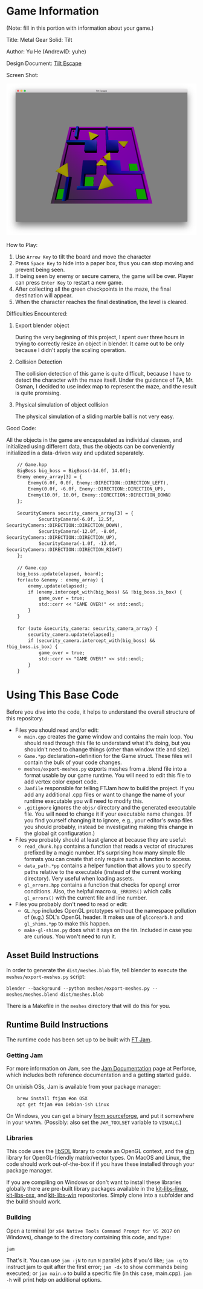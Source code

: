 # Game Information
(Note: fill in this portion with information about your game.)

Title: Metal Gear Solid: Tilt

Author: Yu He (AndrewID: yuhe)

Design Document: [Tilt Escape](http://graphics.cs.cmu.edu/courses/15-466-f18/game0-designs/ishmaelj/)

Screen Shot:

![Screen Shot](screenshot.png)

How to Play:

1. Use `Arrow Key` to tilt the board and move the character
2. Press `Space Key` to hide into a paper box, thus you can stop moving and prevent being seen.
3. If being seen by enemy or secure camera, the game will be over. Player can press `Enter Key` to restart a new game.
4. After collecting all the green checkpoints in the maze, the final destination will appear.
5. When the character reaches the final destination, the level is cleared.

Difficulties Encountered:

1. Export blender object

    During the very beginning of this project, I spent over three hours in trying to correctly resize an object in blender. It came out to be only because I didn't apply the scaling operation.

2. Collision Detection

    The collision detection of this game is quite difficult, because I have to detect the character with the maze itself. Under the guidance of TA, Mr. Osman, I decided to use index map to represent the maze, and the result is quite promising.

3. Physical simulation of object collision

    The physical simulation of a sliding marble ball is not very easy.

Good Code:

All the objects in the game are encapsulated as individual classes, and initialized using different data, thus the objects can be conveniently initialized in a data-driven way and updated separately.

```
    // Game.hpp
    BigBoss big_boss = BigBoss(-14.0f, 14.0f);
    Enemy enemy_array[3] = {
        Enemy(6.0f, 0.0f, Enemy::DIRECTION::DIRECTION_LEFT),
        Enemy(0.0f, -6.0f, Enemy::DIRECTION::DIRECTION_UP),
        Enemy(10.0f, 10.0f, Enemy::DIRECTION::DIRECTION_DOWN)
    };

    SecurityCamera security_camera_array[3] = {
            SecurityCamera(-6.0f, 12.5f, SecurityCamera::DIRECTION::DIRECTION_DOWN),
            SecurityCamera(-12.0f, -8.0f, SecurityCamera::DIRECTION::DIRECTION_UP),
            SecurityCamera(-1.0f, -12.0f, SecurityCamera::DIRECTION::DIRECTION_RIGHT)
    };

    // Game.cpp
    big_boss.update(elapsed, board);
    for(auto &enemy : enemy_array) {
        enemy.update(elapsed);
        if (enemy.intercept_with(big_boss) && !big_boss.is_box) {
            game_over = true;
            std::cerr << "GAME OVER!" << std::endl;
        }
    }

    for (auto &security_camera: security_camera_array) {
        security_camera.update(elapsed);
        if (security_camera.intercept_with(big_boss) && !big_boss.is_box) {
            game_over = true;
            std::cerr << "GAME OVER!" << std::endl;
        }
    }
```





# Using This Base Code

Before you dive into the code, it helps to understand the overall structure of this repository.
- Files you should read and/or edit:
    - ```main.cpp``` creates the game window and contains the main loop. You should read through this file to understand what it's doing, but you shouldn't need to change things (other than window title and size).
    - ```Game.*pp``` declaration+definition for the Game struct. These files will contain the bulk of your code changes.
    - ```meshes/export-meshes.py``` exports meshes from a .blend file into a format usable by our game runtime. You will need to edit this file to add vertex color export code.
    - ```Jamfile``` responsible for telling FTJam how to build the project. If you add any additional .cpp files or want to change the name of your runtime executable you will need to modify this.
    - ```.gitignore``` ignores the ```objs/``` directory and the generated executable file. You will need to change it if your executable name changes. (If you find yourself changing it to ignore, e.g., your editor's swap files you should probably, instead be investigating making this change in the global git configuration.)
- Files you probably should at least glance at because they are useful:
    - ```read_chunk.hpp``` contains a function that reads a vector of structures prefixed by a magic number. It's surprising how many simple file formats you can create that only require such a function to access.
    - ```data_path.*pp``` contains a helper function that allows you to specify paths relative to the executable (instead of the current working directory). Very useful when loading assets.
	- ```gl_errors.hpp``` contains a function that checks for opengl error conditions. Also, the helpful macro ```GL_ERRORS()``` which calls ```gl_errors()``` with the current file and line number.
- Files you probably don't need to read or edit:
    - ```GL.hpp``` includes OpenGL prototypes without the namespace pollution of (e.g.) SDL's OpenGL header. It makes use of ```glcorearb.h``` and ```gl_shims.*pp``` to make this happen.
    - ```make-gl-shims.py``` does what it says on the tin. Included in case you are curious. You won't need to run it.

## Asset Build Instructions

In order to generate the ```dist/meshes.blob``` file, tell blender to execute the ```meshes/export-meshes.py``` script:

```
blender --background --python meshes/export-meshes.py -- meshes/meshes.blend dist/meshes.blob
```

There is a Makefile in the ```meshes``` directory that will do this for you.

## Runtime Build Instructions

The runtime code has been set up to be built with [FT Jam](https://www.freetype.org/jam/).

### Getting Jam

For more information on Jam, see the [Jam Documentation](https://www.perforce.com/documentation/jam-documentation) page at Perforce, which includes both reference documentation and a getting started guide.

On unixish OSs, Jam is available from your package manager:
```
	brew install ftjam #on OSX
	apt get ftjam #on Debian-ish Linux
```

On Windows, you can get a binary [from sourceforge](https://sourceforge.net/projects/freetype/files/ftjam/2.5.2/ftjam-2.5.2-win32.zip/download),
and put it somewhere in your `%PATH%`.
(Possibly: also set the `JAM_TOOLSET` variable to `VISUALC`.)

### Libraries

This code uses the [libSDL](https://www.libsdl.org/) library to create an OpenGL context, and the [glm](https://glm.g-truc.net) library for OpenGL-friendly matrix/vector types.
On MacOS and Linux, the code should work out-of-the-box if if you have these installed through your package manager.

If you are compiling on Windows or don't want to install these libraries globally there are pre-built library packages available in the
[kit-libs-linux](https://github.com/ixchow/kit-libs-linux),
[kit-libs-osx](https://github.com/ixchow/kit-libs-osx),
and [kit-libs-win](https://github.com/ixchow/kit-libs-win) repositories.
Simply clone into a subfolder and the build should work.

### Building

Open a terminal (or ```x64 Native Tools Command Prompt for VS 2017``` on Windows), change to the directory containing this code, and type:

```
jam
```

That's it. You can use ```jam -jN``` to run ```N``` parallel jobs if you'd like; ```jam -q``` to instruct jam to quit after the first error; ```jam -dx``` to show commands being executed; or ```jam main.o``` to build a specific file (in this case, main.cpp).  ```jam -h``` will print help on additional options.
